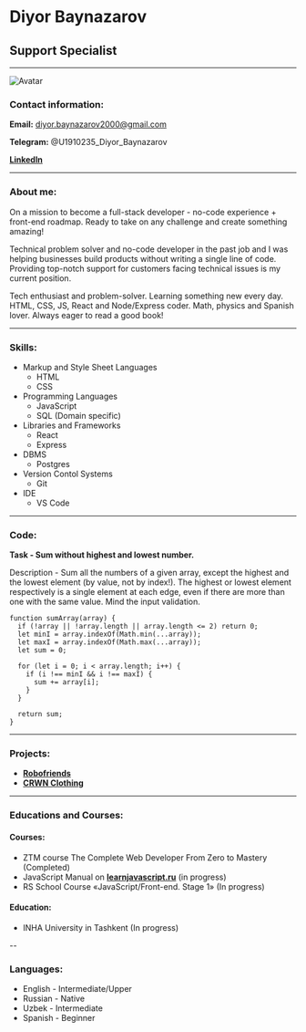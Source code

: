 # Diyor Baynazarov

## Support Specialist

---

![Avatar](https://avatars.githubusercontent.com/u/44124341?v=4)

### Contact information:

**Email:** diyor.baynazarov2000@gmail.com

**Telegram:** @U1910235_Diyor_Baynazarov

[**LinkedIn**](https://www.linkedin.com/in/diyor-baynazarov-019604176/)

---

### About me:

On a mission to become a full-stack developer - no-code experience + front-end roadmap. Ready to take on any challenge and create something amazing!

Technical problem solver and no-code developer in the past job and I was helping businesses build products without writing a single line of code.
Providing top-notch support for customers facing technical issues is my current position.

Tech enthusiast and problem-solver. Learning something new every day. HTML, CSS, JS, React and Node/Express coder. Math, physics and Spanish lover. Always eager to read a good book!

---

### Skills:

- Markup and Style Sheet Languages
  - HTML
  - CSS
- Programming Languages
  - JavaScript
  - SQL (Domain specific)
- Libraries and Frameworks
  - React
  - Express
- DBMS
  - Postgres
- Version Contol Systems
  - Git
- IDE
  - VS Code

---

### Code:

**Task - Sum without highest and lowest number.**

Description - Sum all the numbers of a given array, except the highest and the lowest element (by value, not by index!). The highest or lowest element respectively is a single element at each edge, even if there are more than one with the same value. Mind the input validation.

```
function sumArray(array) {
  if (!array || !array.length || array.length <= 2) return 0;
  let minI = array.indexOf(Math.min(...array));
  let maxI = array.indexOf(Math.max(...array));
  let sum = 0;

  for (let i = 0; i < array.length; i++) {
    if (i !== minI && i !== maxI) {
      sum += array[i];
    }
  }

  return sum;
}
```

---

### Projects:

- [**Robofriends**](https://github.com/githorder/robofriends)
- [**CRWN Clothing**](https://github.com/githorder/crwn-clothing)

---

### Educations and Courses:

#### Courses:

- ZTM course The Complete Web Developer From Zero to Mastery (Completed)
- JavaScript Manual on [**learnjavascript.ru**](https://learn.javascript.ru/) (in progress)
- RS School Course «JavaScript/Front-end. Stage 1» (In progress)

#### Education:

- INHA University in Tashkent (In progress)

--

### Languages:

- English - Intermediate/Upper
- Russian - Native
- Uzbek - Intermediate
- Spanish - Beginner

